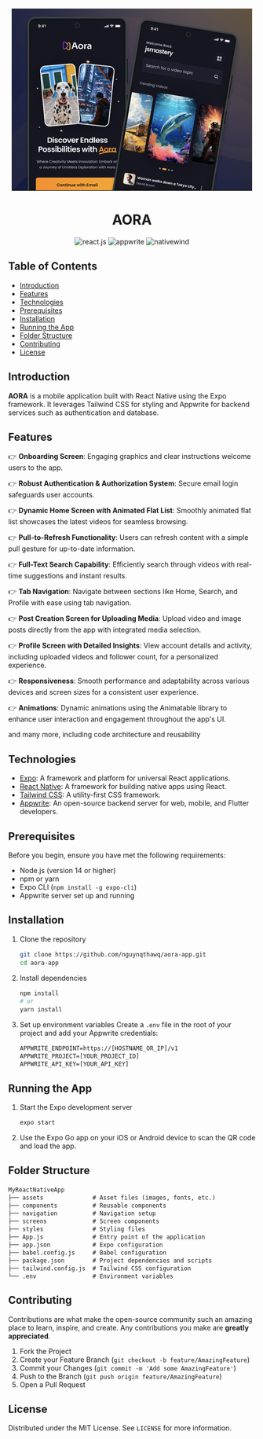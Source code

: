 <div align="center">
  <br />
      <img src="./aora/assets/images/git-banner.png" alt="Project Banner">
    </a>
  <br />
  <h1>AORA</h1>
  <div>
    <img src="https://img.shields.io/badge/-React_Native-black?style=for-the-badge&logoColor=white&logo=react&color=61DAFB" alt="react.js" />
    <img src="https://img.shields.io/badge/-Appwrite-black?style=for-the-badge&logoColor=white&logo=appwrite&color=FD366E" alt="appwrite" />
    <img src="https://img.shields.io/badge/NativeWind-black?style=for-the-badge&logoColor=white&logo=tailwindcss&color=06B6D4" alt="nativewind" />
  </div>
</div>

## Table of Contents
- [Introduction](#introduction)
- [Features](#features)
- [Technologies](#technologies)
- [Prerequisites](#prerequisites)
- [Installation](#installation)
- [Running the App](#running-the-app)
- [Folder Structure](#folder-structure)
- [Contributing](#contributing)
- [License](#license)

## Introduction

**AORA** is a mobile application built with React Native using the Expo framework. It leverages Tailwind CSS for styling and Appwrite for backend services such as authentication and database.

## Features


👉 **Onboarding Screen**: Engaging graphics and clear instructions welcome users to the app.

👉 **Robust Authentication & Authorization System**: Secure email login safeguards user accounts.

👉 **Dynamic Home Screen with Animated Flat List**: Smoothly animated flat list showcases the latest videos for seamless browsing.

👉 **Pull-to-Refresh Functionality**: Users can refresh content with a simple pull gesture for up-to-date information.

👉 **Full-Text Search Capability**: Efficiently search through videos with real-time suggestions and instant results.

👉 **Tab Navigation**: Navigate between sections like Home, Search, and Profile with ease using tab navigation.

👉 **Post Creation Screen for Uploading Media**: Upload video and image posts directly from the app with integrated media selection.

👉 **Profile Screen with Detailed Insights**: View account details and activity, including uploaded videos and follower count, for a personalized experience.

👉 **Responsiveness**: Smooth performance and adaptability across various devices and screen sizes for a consistent user experience.

👉 **Animations**: Dynamic animations using the Animatable library to enhance user interaction and engagement throughout the app's UI.

and many more, including code architecture and reusability 

## Technologies

- [Expo](https://expo.dev/): A framework and platform for universal React applications.
- [React Native](https://reactnative.dev/): A framework for building native apps using React.
- [Tailwind CSS](https://tailwindcss.com/): A utility-first CSS framework.
- [Appwrite](https://appwrite.io/): An open-source backend server for web, mobile, and Flutter developers.

## Prerequisites

Before you begin, ensure you have met the following requirements:

- Node.js (version 14 or higher)
- npm or yarn
- Expo CLI (`npm install -g expo-cli`)
- Appwrite server set up and running

## Installation

1. Clone the repository
    ```sh
    git clone https://github.com/nguynqthawq/aora-app.git
    cd aora-app
    ```

2. Install dependencies
    ```sh
    npm install
    # or
    yarn install
    ```

3. Set up environment variables
   Create a `.env` file in the root of your project and add your Appwrite credentials:
    ```plaintext
    APPWRITE_ENDPOINT=https://[HOSTNAME_OR_IP]/v1
    APPWRITE_PROJECT=[YOUR_PROJECT_ID]
    APPWRITE_API_KEY=[YOUR_API_KEY]
    ```

## Running the App

1. Start the Expo development server
    ```sh
    expo start
    ```

2. Use the Expo Go app on your iOS or Android device to scan the QR code and load the app.

## Folder Structure

    MyReactNativeApp
    ├── assets              # Asset files (images, fonts, etc.)
    ├── components          # Reusable components
    ├── navigation          # Navigation setup
    ├── screens             # Screen components
    ├── styles              # Styling files
    ├── App.js              # Entry point of the application
    ├── app.json            # Expo configuration
    ├── babel.config.js     # Babel configuration
    ├── package.json        # Project dependencies and scripts
    ├── tailwind.config.js  # Tailwind CSS configuration
    └── .env                # Environment variables

## Contributing

Contributions are what make the open-source community such an amazing place to learn, inspire, and create. Any contributions you make are **greatly appreciated**.

1. Fork the Project
2. Create your Feature Branch (`git checkout -b feature/AmazingFeature`)
3. Commit your Changes (`git commit -m 'Add some AmazingFeature'`)
4. Push to the Branch (`git push origin feature/AmazingFeature`)
5. Open a Pull Request

## License

Distributed under the MIT License. See `LICENSE` for more information.
